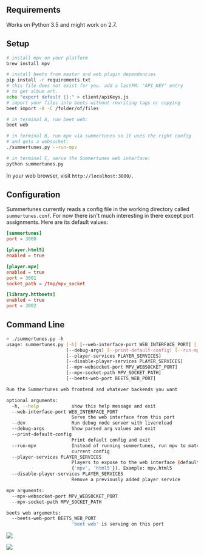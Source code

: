 ## Requirements

Works on Python 3.5 and might work on 2.7.

## Setup

```sh
# install mpv on your platform
brew install mpv

# install beets from master and web plugin dependencies
pip install -r requirements.txt
# this file does not exist for you. add a lastFM: "API_KEY" entry
# to get album art.
echo "export default {};" > client/apiKeys.js
# import your files into beets without rewriting tags or copying
beet import -A -C /folder/of/files

# in terminal A, run beet web:
beet web

# in terminal B, run mpv via summertunes so it uses the right config
# and gets a websocket:
./summertunes.py --run-mpv

# in terminal C, serve the Summertunes web interface:
python summertunes.py
```

In your web browser, visit `http://localhost:3000/`.

## Configuration

Summertunes currently reads a config file in the working directory called
`summertunes.conf`. For now there isn't much interesting in there except
port assignments. Here are its default values:

```conf
[summertunes]
port = 3000

[player.html5]
enabled = true

[player.mpv]
enabled = true
port = 3001
socket_path = /tmp/mpv_socket

[library.httbeets]
enabled = true
port = 3002
```

## Command Line

```sh
> ./summertunes.py -h
usage: summertunes.py [-h] [--web-interface-port WEB_INTERFACE_PORT] [--dev]
                      [--debug-args] [--print-default-config] [--run-mpv]
                      [--player-services PLAYER_SERVICES]
                      [--disable-player-services PLAYER_SERVICES]
                      [--mpv-websocket-port MPV_WEBSOCKET_PORT]
                      [--mpv-socket-path MPV_SOCKET_PATH]
                      [--beets-web-port BEETS_WEB_PORT]

Run the Summertunes web frontend and whatever backends you want

optional arguments:
  -h, --help            show this help message and exit
  --web-interface-port WEB_INTERFACE_PORT
                        Serve the web interface from this port
  --dev                 Run debug node server with livereload
  --debug-args          Show parsed arg values and exit
  --print-default-config
                        Print default config and exit
  --run-mpv             Instead of running summertunes, run mpv to match the
                        current config
  --player-services PLAYER_SERVICES
                        Players to expose to the web interface (default
                        {'mpv', 'html5'}). Example: mpv,html5
  --disable-player-services PLAYER_SERVICES
                        Remove a previously added player service

mpv arguments:
  --mpv-websocket-port MPV_WEBSOCKET_PORT
  --mpv-socket-path MPV_SOCKET_PATH

beets web arguments:
  --beets-web-port BEETS_WEB_PORT
                        'beet web' is serving on this port
```

![](https://www.dropbox.com/s/459k4m9mkaj67sy/Screenshot%202016-12-23%2019.08.01.png?dl=1)

![](https://www.dropbox.com/s/idcmdhrwre56cov/Screenshot%202016-12-23%2018.24.54.png?dl=1)
